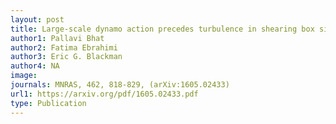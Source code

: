 ```yaml
---
layout: post
title: Large-scale dynamo action precedes turbulence in shearing box simulations of the magnetorotational instability (2016)
author1: Pallavi Bhat 
author2: Fatima Ebrahimi
author3: Eric G. Blackman 
author4: NA
image: 
journals: MNRAS, 462, 818-829, (arXiv:1605.02433)
url1: https://arxiv.org/pdf/1605.02433.pdf
type: Publication
---
```


